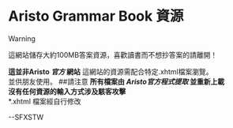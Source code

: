 # Aristo Grammar Book 資源  
> [!WARNING]
> 這網站儲存大約100MB答案資源，喜歡讀書而不想抄答案的請離開！  

**這並非Aristo _官方_ 網站** 
這網站的資源需配合特定.xhtml檔案瀏覽。  
並供朋友使用。
##請注意
**所有檔案由 _Aristo官方程式提取_ 並重新上載**  
**沒有任何資源的輸入方式涉及駭客攻擊**  
*.xhtml 檔案經自行修改  

--SFXSTW
